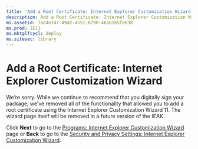 ```yaml
---
title: 'Add a Root Certificate: Internet Explorer Customization Wizard'
description: Add a Root Certificate: Internet Explorer Customization Wizard
ms.assetid: 7ae4e747-49d2-4551-8790-46a61b5fe838
ms.prod: IE11
ms.mktglfcycl: deploy
ms.sitesec: library
---
```


# Add a Root Certificate: Internet Explorer Customization Wizard


We’re sorry. While we continue to recommend that you digitally sign your package, we’ve removed all of the functionality that allowed you to add a root certificate using the Internet Explorer Customization Wizard 11. The wizard page itself will be removed in a future version of the IEAK.

Click **Next** to go to the [Programs: Internet Explorer Customization Wizard](programs-internet-explorer-customization-wizard.md) page or **Back** to go to the [Security and Privacy Settings: Internet Explorer Customization Wizard](security-and-privacy-settings-internet-explorer-customization-wizard.md).

 

 





